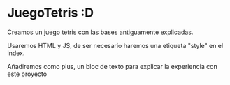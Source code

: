 # JuegoTetris :D
Creamos un juego tetris con las bases antiguamente explicadas.

Usaremos HTML y JS, de ser necesario haremos una etiqueta "style" en el index.

Añadiremos como plus, un bloc de texto para explicar la experiencia con este proyecto
